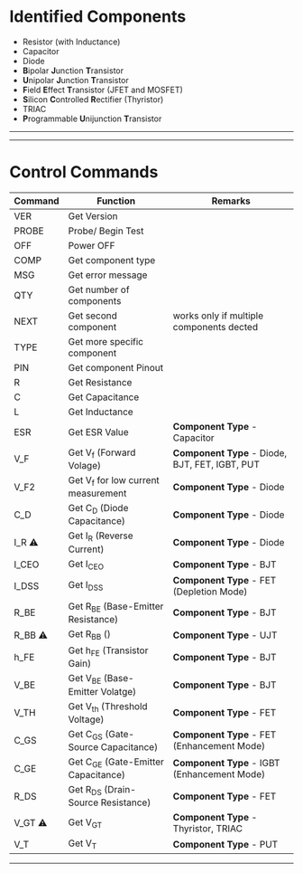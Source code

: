 # Identified Components

- Resistor (with Inductance)
- Capacitor
- Diode
- **B**ipolar **J**unction **T**ransistor
- **U**nipolar **J**unction **T**ransistor
- **F**ield **E**ffect **T**ransistor (JFET and MOSFET)
- **S**ilicon **C**ontrolled **R**ectifier (Thyristor)
- TRIAC
- **P**rogrammable **U**nijunction **T**ransistor
---
---
# Control Commands

|Command|Function|Remarks|
|-------|--------|---------------|
|VER|Get Version||
|PROBE|Probe/ Begin Test||
|OFF|Power OFF||
|COMP|Get component type||
|MSG|Get error message||
|QTY|Get number of components||
|NEXT|Get second component|works only if multiple components dected|
|TYPE|Get more specific component||
|PIN|Get component Pinout||
|R|Get Resistance||
|C|Get Capacitance||
|L|Get Inductance||
|ESR|Get ESR Value|**Component Type** - Capacitor|
|V_F|Get V<sub>f</sub> (Forward Volage)|**Component Type** - Diode, BJT, FET, IGBT, PUT|
|V_F2|Get V<sub>f</sub> for low current measurement|**Component Type** - Diode|
|C_D|Get C<sub>D</sub> (Diode Capacitance)|**Component Type** - Diode|
|I_R ⚠️|Get I<sub>R</sub> (Reverse Current)|**Component Type** - Diode|
|I_CEO|Get I<sub>CEO</sub>|**Component Type** - BJT|
|I_DSS|Get I<sub>DSS</sub>|**Component Type** - FET (Depletion Mode)|
|R_BE|Get R<sub>BE</sub> (Base-Emitter Resistance)|**Component Type** - BJT|
|R_BB ⚠️|Get R<sub>BB</sub> ()|**Component Type** - UJT|
|h_FE|Get h<sub>FE</sub> (Transistor Gain)|**Component Type** - BJT|
|V_BE|Get V<sub>BE</sub> (Base-Emitter Volatge)|**Component Type** - BJT|
|V_TH|Get V<sub>th</sub> (Threshold Voltage)|**Component Type** - FET|
|C_GS|Get C<sub>GS</sub> (Gate-Source Capacitance)|**Component Type** - FET (Enhancement Mode)|
|C_GE|Get C<sub>GE</sub> (Gate-Emitter Capacitance)|**Component Type** - IGBT (Enhancement Mode)|
|R_DS|Get R<sub>DS</sub> (Drain-Source Resistance)|**Component Type** - FET|
|V_GT ⚠️|Get V<sub>GT</sub>|**Component Type** - Thyristor, TRIAC|
|V_T|Get V<sub>T</sub>|**Component Type** - PUT|

---